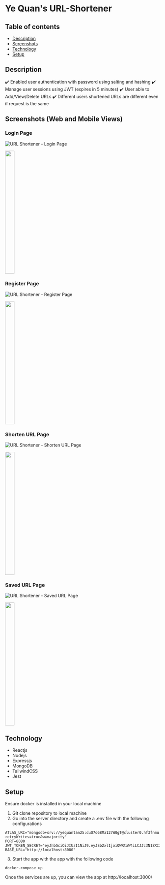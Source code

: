# Ye Quan's URL-Shortener

## Table of contents

- [Description](#description)
- [Screenshots](#screenshots)
- [Technology](#technology)
- [Setup](#setup)

## Description
:heavy_check_mark: Enabled user authentication with password using salting and hashing
:heavy_check_mark: Manage user sessions using JWT (expires in 5 minutes)
:heavy_check_mark: User able to Add/View/Delete URLs
:heavy_check_mark: Different users shortened URLs are different even if request is the same

## Screenshots (Web and Mobile Views)

### Login Page
![URL Shortener - Login Page](https://i.imgur.com/1i9nSdC.jpg)
<p>
    <img src="https://i.imgur.com/8YOtwm5.jpg" width="24.5%" height="400px">
</p>

### Register Page
![URL Shortener - Register Page](https://i.imgur.com/1AUiIVz.jpg)
<p>
    <img src="https://i.imgur.com/ItgFC5k.jpg" width="24.5%" height="400px">
</p>

### Shorten URL Page
![URL Shortener - Shorten URL Page](https://i.imgur.com/w4tAQKC.jpg)
<p>
    <img src="https://i.imgur.com/R0jl69t.jpg" width="24.5%" height="400px">
</p>

### Saved URL Page
![URL Shortener - Saved URL Page](https://i.imgur.com/xa7NUsr.jpg)
<p>
    <img src="https://i.imgur.com/Q2xAuwH.jpg" width="24.5%" height="400px">
</p>

## Technology

- Reactjs
- Nodejs
- Expressjs
- MongoDB
- TailwindCSS
- Jest

## Setup

Ensure docker is installed in your local machine

1. Git clone repository to local machine
2. Go into the server directory and create a .env file with the following configurations

```
ATLAS_URI="mongodb+srv://yequantan25:duO7o68Ma127W0gT@cluster0.hf3fnmu.mongodb.net/?retryWrites=true&w=majority"
PORT=8080
JWT_TOKEN_SECRET="eyJhbGciOiJIUzI1NiJ9.eyJSb2xlIjoiQWRtaW4iLCJJc3N1ZXIiOiJJc3N1ZXIiLCJVc2VybmFtZSI6IkphdmFJblVzZSIsImV4cCI6MTY5MTIwOTk0NCwiaWF0IjoxNjkxMjA5OTQ0fQ.DXWo3VnxVVewuW38vCNwzyYXdjYeAlnbS7JKDJL2ajw"
BASE_URL="http://localhost:8080"
```

3. Start the app with the app with the following code
```
docker-compose up
```

Once the services are up, you can view the app at http://localhost:3000/
